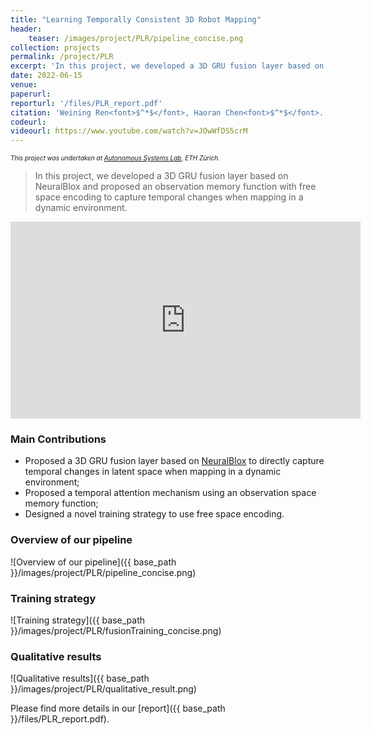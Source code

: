 ```yaml
---
title: "Learning Temporally Consistent 3D Robot Mapping"
header:
    teaser: /images/project/PLR/pipeline_concise.png
collection: projects
permalink: /project/PLR
excerpt: 'In this project, we developed a 3D GRU fusion layer based on NeuralBlox and proposed an observation memory function with free space encoding to capture temporal changes when mapping in a dynamic environment.'
date: 2022-06-15
venue:
paperurl:
reporturl: '/files/PLR_report.pdf'
citation: 'Weining Ren<font>$^*$</font>, Haoran Chen<font>$^*$</font>. Supervised by Dr. Lukas Schmid and Prof. Jen Jen Chung.'
codeurl: 
videourl: https://www.youtube.com/watch?v=JOwWfDS5crM
---
```


<font size="1"><i>This project was undertaken at <a href="https://asl.ethz.ch/">Autonomous Systems Lab</a>, ETH Zürich.</i></font>

> In this project, we developed a 3D GRU fusion layer based on NeuralBlox and proposed an observation memory function with free space encoding to capture temporal changes when mapping in a dynamic environment.

<iframe width="560" height="315" src="https://www.youtube.com/embed/JOwWfDS5crM?si=0EJfJAjaiKFXw2nJ" title="YouTube video player" frameborder="0" allow="accelerometer; autoplay; clipboard-write; encrypted-media; gyroscope; picture-in-picture; web-share" allowfullscreen></iframe>

### Main Contributions

* Proposed a 3D GRU fusion layer based on [NeuralBlox](https://github.com/ethz-asl/neuralblox) to directly capture temporal changes in latent space when mapping in a dynamic environment;
* Proposed a temporal attention mechanism using an observation space memory function;
* Designed a novel training strategy to use free space encoding.

### Overview of our pipeline
![Overview of our pipeline]({{ base_path }}/images/project/PLR/pipeline_concise.png)

### Training strategy
![Training strategy]({{ base_path }}/images/project/PLR/fusionTraining_concise.png)

### Qualitative results
![Qualitative results]({{ base_path }}/images/project/PLR/qualitative_result.png)

Please find more details in our [report]({{ base_path }}/files/PLR_report.pdf).